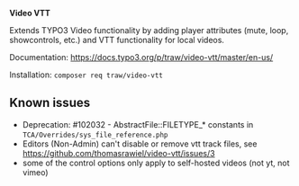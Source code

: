 **Video VTT**

Extends TYPO3 Video functionality by adding player attributes (mute, loop, showcontrols, etc.)
and VTT functionality for local videos.

Documentation: https://docs.typo3.org/p/traw/video-vtt/master/en-us/

Installation:
`composer req traw/video-vtt`


## Known issues
- Deprecation: #102032 - AbstractFile::FILETYPE_* constants in `TCA/Overrides/sys_file_reference.php`
- Editors (Non-Admin) can't disable or remove vtt track files, see https://github.com/thomasrawiel/video-vtt/issues/3
- some of the control options only apply to self-hosted videos (not yt, not vimeo)


